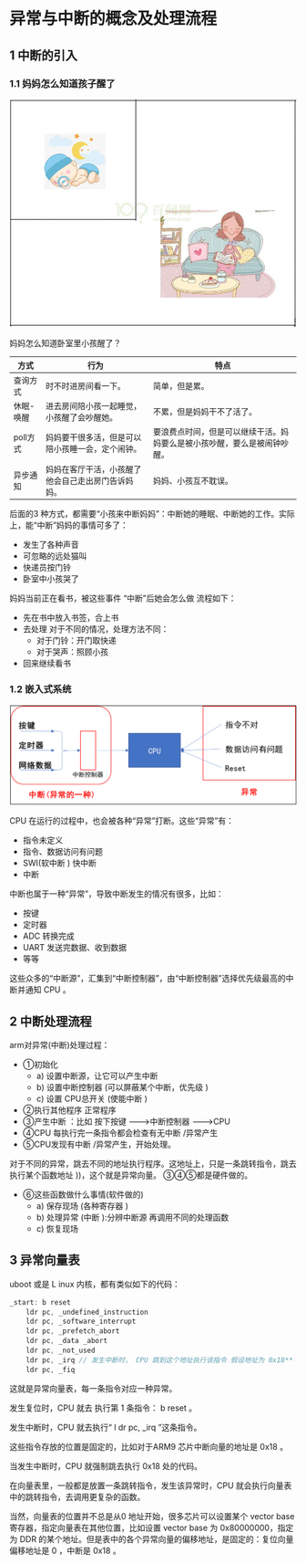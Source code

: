 # 异常与中断的概念及处理流程

## 1 中断的引入

### 1.1 妈妈怎么知道孩子醒了

![image-20240130221948402](figures/image-20240130221948402.png)

妈妈怎么知道卧室里小孩醒了？

| **方式**  | **行为**                                           | **特点**                                                     |
| --------- | -------------------------------------------------- | ------------------------------------------------------------ |
| 查询方式  | 时不时进房间看一下。                               | 简单，但是累。                                               |
| 休眠-唤醒 | 进去房间陪小孩一起睡觉，小孩醒了会吵醒她。         | 不累，但是妈妈干不了活了。                                   |
| poll方式  | 妈妈要干很多活，但是可以陪小孩睡一会，定个闹钟。   | 要浪费点时间，但是可以继续干活。妈妈要么是被小孩吵醒，要么是被闹钟吵醒。 |
| 异步通知  | 妈妈在客厅干活，小孩醒了他会自己走出房门告诉妈妈。 | 妈妈、小孩互不耽误。                                         |

后面的3 种方式，都需要“小孩来中断妈妈”：中断她的睡眠、中断她的工作。实际上，能“中断”妈妈的事情可多了：

- 发生了各种声音
- 可忽略的远处猫叫
- 快递员按门铃
- 卧室中小孩哭了

妈妈当前正在看书，被这些事件 “中断”后她会怎么做 流程如下：

- 先在书中放入书签，合上书
- 去处理 对于不同的情况，处理方法不同：
  -  对于门铃：开门取快递
  -  对于哭声：照顾小孩
-  回来继续看书

### 1.2 嵌入式系统

![image-20240130222817464](figures/image-20240130222817464.png)

CPU 在运行的过程中，也会被各种“异常”打断。这些“异常”有：

- 指令未定义
- 指令、数据访问有问题
- SWI(软中断 ) 快中断
- 中断

中断也属于一种“异常”，导致中断发生的情况有很多，比如：

- 按键
- 定时器
- ADC 转换完成
- UART 发送完数据、收到数据
- 等等

这些众多的“中断源”，汇集到“中断控制器”，由“中断控制器”选择优先级最高的中断并通知 CPU 。

## 2 中断处理流程

arm对异常(中断)处理过程： 

- ①初始化
  - a) 设置中断源，让它可以产生中断
  - b) 设置中断控制器 (可以屏蔽某个中断，优先级 )
  - c) 设置 CPU总开关 (使能中断 ) 
- ②执行其他程序 正常程序
- ③产生中断 ：比如 按下按键 --->中断控制器 --->CPU
- ④CPU 每执行完一条指令都会检查有无中断 /异常产生
- ⑤CPU发现有中断 /异常产生，开始处理。

对于不同的异常，跳去不同的地址执行程序。这地址上，只是一条跳转指令，跳去执行某个函数地址 ))，这个就是异常向量。 ③④⑤都是硬件做的。

- ⑥这些函数做什么事情(软件做的)
  - a) 保存现场 (各种寄存器 )
  - b) 处理异常 (中断 ):分辨中断源 再调用不同的处理函数
  - c) 恢复现场

## 3 异常向量表

uboot 或是 L inux 内核，都有类似如下的代码：

```c
_start: b reset
    ldr pc, _undefined_instruction
    ldr pc, _software_interrupt
    ldr pc, _prefetch_abort
    ldr pc, _data _abort
    ldr pc, _not_used
    ldr pc, _irq // 发生中断时， CPU 跳到这个地址执行该指令 假设地址为 0x18**
    ldr pc, _fiq
```

这就是异常向量表，每一条指令对应一种异常。

发生复位时，CPU 就去 执行第 1 条指令： b reset 。

发生中断时，CPU 就去执行“ l dr pc, _irq ”这条指令。

这些指令存放的位置是固定的，比如对于ARM9 芯片中断向量的地址是 0x18 。

当发生中断时，CPU 就强制跳去执行 0x18 处的代码。

在向量表里，一般都是放置一条跳转指令，发生该异常时，CPU 就会执行向量表中的跳转指令，去调用更复杂的函数。

当然，向量表的位置并不总是从0 地址开始，很多芯片可以设置某个 vector base 寄存器，指定向量表在其他位置，比如设置 vector base 为 0x80000000，指定为 DDR 的某个地址。但是表中的各个异常向量的偏移地址，是固定的：复位向量偏移地址是 0 ，中断是 0x18 。
